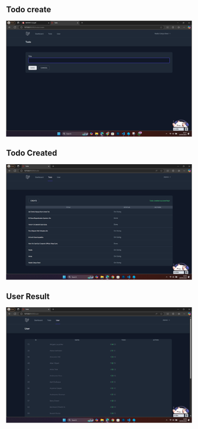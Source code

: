 ## Todo create
![alt text](<screenshot/tugas5/Todo create.png>)

## Todo Created
![alt text](<screenshot/tugas5/Todo Created.png>)

## User Result
![alt text](<screenshot/tugas5/User Result.png>)